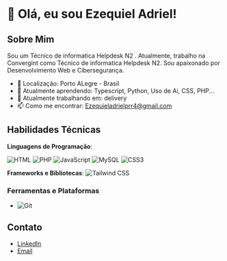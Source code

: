 # 👋 Olá, eu sou Ezequiel Adriel!



## Sobre Mim

Sou um Técnico de informatica Helpdesk N2 . Atualmente, trabalho na Convergint como Técnico de informatica Helpdesk N2. Sou apaixonado por Desenvolvimento Web e Cibersegurança.

- 📍 Localização: Porto ALegre - Brasil
- 🌱 Atualmente aprendendo: Typescript, Python, Uso de Ai, CSS, PHP...
- 💼 Atualmente trabalhando em: delivery
- 📫 Como me encontrar: Ezequieladrielprr4@gmail.com 

## Habilidades Técnicas

**Linguagens de Programação**: 

  ![HTML](https://img.shields.io/badge/HTML5-E34F26?style=for-the-badge&logo=html5&logoColor=white)
  ![PHP](https://img.shields.io/badge/PHP-777BB4?style=for-the-badge&logo=php&logoColor=white)
  ![JavaScript](https://img.shields.io/badge/JavaScript-F7DF1E?style=for-the-badge&logo=javascript&logoColor=black)
  ![MySQL](https://img.shields.io/badge/MySQL-4479A1?style=for-the-badge&logo=mysql&logoColor=white)
  ![CSS3](https://img.shields.io/badge/CSS3-1572B6?style=for-the-badge&logo=css3&logoColor=white)

**Frameworks e Bibliotecas**: 
  ![Tailwind CSS](https://img.shields.io/badge/Tailwind_CSS-38B2AC?style=for-the-badge&logo=tailwind-css&logoColor=white)

### Ferramentas e Plataformas
- ![Git](https://img.shields.io/badge/-Git-F05032?style=flat&logo=git)


## Contato

- [LinkedIn](https://www.linkedin.com/in/ezequieladriel2/)
- [Email](ezequieladrielprr4@gmail.com)








